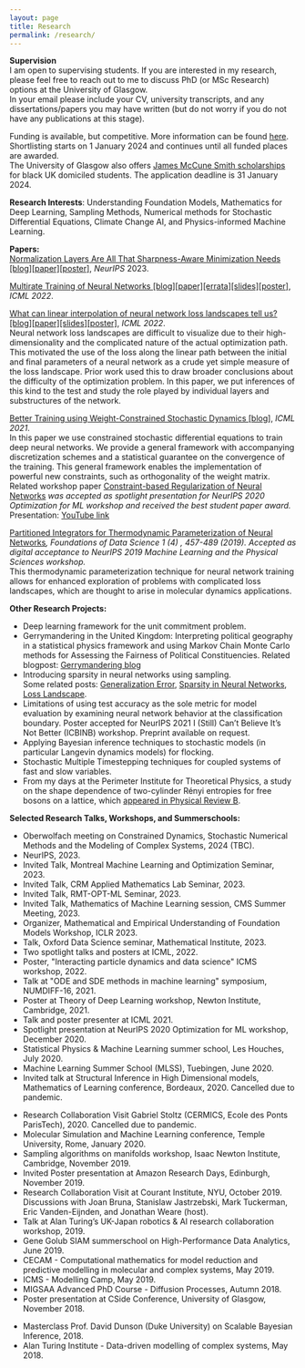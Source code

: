 ```yaml
---
layout: page
title: Research
permalink: /research/
---
```


**Supervision** <br>
I am open to supervising students. If you are interested in my research, please feel free to reach out to me to discuss PhD (or MSc Research) options at the University of Glasgow. <br>
In your email please include your CV, university transcripts, and any dissertations/papers you may have written (but do not worry if you do not have any publications at this stage).

Funding is available, but competitive. More information can be found [here](https://www.gla.ac.uk/schools/mathematicsstatistics/research/postgraduate/). <br>
Shortlisting starts on 1 January 2024 and continues until all funded places are awarded. <br>
The University of Glasgow also offers [James McCune Smith scholarships](https://www.gla.ac.uk/scholarships/mccune-smith/) for black UK domiciled students. The application deadline is 31 January 2024.  

**Research Interests**: Understanding Foundation Models, Mathematics for Deep Learning, Sampling Methods, Numerical methods for Stochastic Differential Equations, Climate Change AI, and Physics-informed Machine Learning.

**Papers:** <br>
[Normalization Layers Are All That Sharpness-Aware Minimization Needs [blog]]({{TiffanyVlaar.github.io}}/jekyll/update/2023/09/26/SAMON)[[paper]](https://arxiv.org/abs/2306.04226)[[poster]]({{TiffanyVlaar.github.io}}/docs/SAM_ON_poster_NeurIPS2023.pdf), *NeurIPS* 2023.

[Multirate Training of Neural Networks [blog]]({{TiffanyVlaar.github.io}}/jekyll/update/2021/10/07/Multirate)[[paper]](https://arxiv.org/abs/2106.10771)[[errata]]({{TiffanyVlaar.github.io}}/docs/Corrigendum.pdf)[[slides]]({{TiffanyVlaar.github.io}}/slides/ICML_Multirate.pdf)[[poster]]({{TiffanyVlaar.github.io}}/docs/ICML_MultiratePoster.pdf), *ICML 2022*. 

[What can linear interpolation of neural network loss landscapes tell us? [blog]]({{TiffanyVlaar.github.io}}/jekyll/update/2021/10/02/LinearInterpolation)[[paper]](https://proceedings.mlr.press/v162/vlaar22a.html)[[slides]]({{TiffanyVlaar.github.io}}/slides/ICML_LinearInterpolation.pdf)[[poster]]({{TiffanyVlaar.github.io}}/docs/Poster_LinearInterpolation_ICML.pdf), *ICML 2022*. <br>
Neural network loss landscapes are difficult to visualize due to their high-dimensionality and the complicated nature of the actual optimization path. This motivated the use of the loss along the linear path between the initial and final parameters of a neural network as a crude yet simple measure of the loss landscape. Prior work used this to draw broader conclusions about the difficulty of the optimization problem. In this paper, we put inferences of this kind to the test and study the role played by individual layers and substructures of the network.

[Better Training using Weight-Constrained Stochastic Dynamics [blog]]({{TiffanyVlaar.github.io}}/jekyll/update/2020/11/04/ConstraintBasedReg), *ICML 2021*. <br>
In this paper we use constrained stochastic differential equations to train deep neural networks. We provide a general framework with accompanying discretization schemes and a statistical guarantee on the convergence of the
training. This general framework enables the implementation of powerful new constraints, such as orthogonality of the weight matrix. <br>
Related workshop paper [Constraint-based Regularization of Neural Networks](https://arxiv.org/abs/2006.10114) *was accepted as spotlight presentation for NeurIPS 2020 Optimization for ML workshop and received the best student paper award.* Presentation: [YouTube link](https://youtu.be/5xhvuNPmCj4) <br>

[Partitioned Integrators for Thermodynamic Parameterization of Neural Networks]({{TiffanyVlaar.github.io}}/jekyll/update/2019/08/31/NewPaper.html)*, Foundations of Data Science 1 (4) , 457-489 (2019). Accepted as digital acceptance to NeurIPS 2019 Machine Learning and the Physical Sciences workshop.* <br>
This thermodynamic parameterization technique for neural network training allows for enhanced exploration of problems with complicated loss landscapes, which are thought to arise in molecular dynamics applications.

<!---Check out my new blogpost about the paper [here]({{TiffanyVlaar.github.io}}/jekyll/update/2019/08/31/NewPaper.html)-->



**Other Research Projects:**
- Deep learning framework for the unit commitment problem.
- Gerrymandering in the United Kingdom: Interpreting political geography in a statistical physics framework and using Markov Chain Monte Carlo methods for Assessing the Fairness of Political Constituencies. Related blogpost: [Gerrymandering blog]({{TiffanyVlaar.github.io}}/jekyll/update/2019/11/18/Gerrymandering.html)
- Introducing sparsity in neural networks using sampling. <br>
  Some related posts: [Generalization Error]({{TiffanyVlaar.github.io}}/jekyll/update/2019/03/27/Generalization.html), [Sparsity in Neural Networks]({{TiffanyVlaar.github.io}}/jekyll/update/2019/05/10/Sparsity.html), [Loss Landscape]({{TiffanyVlaar.github.io}}/jekyll/update/2019/07/20/LossLandscape.html).
 - Limitations of using test accuracy as the sole metric for model evaluation by examining neural network behavior at the classification boundary. Poster accepted for NeurIPS 2021 I (Still) Can’t Believe It’s Not Better (ICBINB) workshop. Preprint available on request. <br>
- Applying Bayesian inference techniques to stochastic models (in particular Langevin dynamics models) for flocking.
- Stochastic Multiple Timestepping techniques for coupled systems of fast and slow variables.
- From my days at the Perimeter Institute for Theoretical Physics, a study on the shape dependence of two-cylinder Rényi entropies for free bosons on a lattice, which [appeared in Physical Review B](https://journals.aps.org/prb/abstract/10.1103/PhysRevB.94.165136).

**Selected Research Talks, Workshops, and Summerschools:**
<!--- Poster at Machine Learning and Dynamical Systems symposium, Fields Institute, 2022.-->
- Oberwolfach meeting on Constrained Dynamics, Stochastic Numerical Methods and the Modeling of Complex Systems, 2024 (TBC).
- NeurIPS, 2023.
- Invited Talk, Montreal Machine Learning and Optimization Seminar, 2023.
- Invited Talk, CRM Applied Mathematics Lab Seminar, 2023.
- Invited Talk, RMT-OPT-ML Seminar, 2023.
- Invited Talk, Mathematics of Machine Learning session, CMS Summer Meeting, 2023.
- Organizer, Mathematical and Empirical Understanding of Foundation Models Workshop, ICLR 2023.
- Talk, Oxford Data Science seminar, Mathematical Institute, 2023.
- Two spotlight talks and posters at ICML, 2022.
- Poster, "Interacting particle dynamics and data science" ICMS workshop, 2022.
- Talk at "ODE and SDE methods in machine learning" symposium, NUMDIFF-16, 2021.
- Poster at Theory of Deep Learning workshop, Newton Institute, Cambridge, 2021.
- Talk and poster presenter at ICML 2021.
- Spotlight presentation at NeurIPS 2020 Optimization for ML workshop, December 2020.
- Statistical Physics & Machine Learning summer school, Les Houches, July 2020.
- Machine Learning Summer School (MLSS), Tuebingen, June 2020.
- Invited talk at Structural Inference in High Dimensional models, Mathematics of Learning conference, Bordeaux, 2020. Cancelled due to pandemic.
<!-- Poster at Foundations of Computational Mathematics, 2020. Cancelled due to pandemic.-->
- Research Collaboration Visit Gabriel Stoltz (CERMICS, Ecole des Ponts ParisTech), 2020. Cancelled due to pandemic.
- Molecular Simulation and Machine Learning conference, Temple University, Rome, January 2020.
- Sampling algorithms on manifolds workshop, Isaac Newton Institute, Cambridge, November 2019.
- Invited Poster presentation at Amazon Research Days, Edinburgh, November 2019.
- Research Collaboration Visit at Courant Institute, NYU, October 2019. Discussions with Joan Bruna, Stanislaw Jastrzebski, Mark Tuckerman, Eric Vanden-Eijnden, and Jonathan Weare (host).
- Talk at Alan Turing’s UK-Japan robotics & AI research collaboration workshop, 2019.
- Gene Golub SIAM summerschool on High-Performance Data Analytics, June 2019.
- CECAM - Computational mathematics for model reduction and predictive modelling in molecular and complex systems, May 2019.
- ICMS - Modelling Camp, May 2019.
- MIGSAA Advanced PhD Course - Diffusion Processes, Autumn 2018.
- Poster presentation at CSide Conference, University of Glasgow, November 2018.
<!--- i-like Workshop, Newcastle University, June 2018.-->
- Masterclass Prof. David Dunson (Duke University) on Scalable Bayesian Inference, 2018.
- Alan Turing Institute - Data-driven modelling of complex systems, May 2018.





